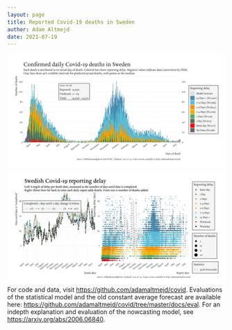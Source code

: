 ```yaml
---
layout: page
title: Reported Covid-19 deaths in Sweden
author: Adam Altmejd
date: 2021-07-19
---
```


![Graph of Swedish Covid-19 deaths with reporting delay.](deaths_lag_sweden_2021-07-19.png "Swedish Covid-19 deaths.")
![Graph of Swedish Covid-19 reporting delay in daily deaths.](lag_trend_sweden_2021-07-19.png "Trend in Swedish Covid-19 mortality reporting delay.")
For code and data, visit <https://github.com/adamaltmejd/covid>.
Evaluations of the statistical model and the old constant average forecast are available here: <https://github.com/adamaltmejd/covid/tree/master/docs/eval>.
For an indepth explanation and evaluation of the nowcasting model, see <https://arxiv.org/abs/2006.06840>.
